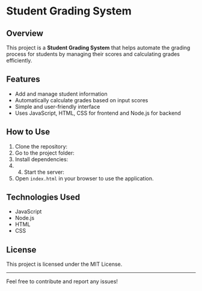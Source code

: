 # Student Grading System

## Overview
This project is a **Student Grading System** that helps automate the grading process for students by managing their scores and calculating grades efficiently.

## Features
- Add and manage student information
- Automatically calculate grades based on input scores
- Simple and user-friendly interface
- Uses JavaScript, HTML, CSS for frontend and Node.js for backend

## How to Use
1. Clone the repository:
2. Go to the project folder:
3. Install dependencies:
4. 4. Start the server:
5. Open `index.html` in your browser to use the application.

## Technologies Used
- JavaScript
- Node.js
- HTML
- CSS

## License
This project is licensed under the MIT License.

---

Feel free to contribute and report any issues!

